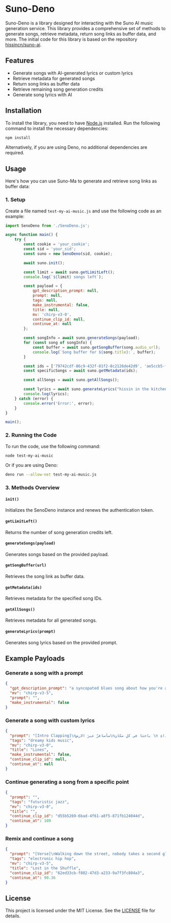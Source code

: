 # Suno-Deno

Suno-Deno is a library designed for interacting with the Suno AI music generation service. This library provides a comprehensive set of methods to generate songs, retrieve metadata, return song links as buffer data, and more. The initial code for this library is based on the repository [hissincn/suno-ai](https://github.com/hissincn/suno-ai).

## Features

- Generate songs with AI-generated lyrics or custom lyrics
- Retrieve metadata for generated songs
- Return song links as buffer data
- Retrieve remaining song generation credits
- Generate song lyrics with AI

## Installation

To install the library, you need to have [Node.js](https://nodejs.org/) installed. Run the following command to install the necessary dependencies:

```bash
npm install
```

Alternatively, if you are using Deno, no additional dependencies are required.

## Usage

Here's how you can use Suno-Ma to generate and retrieve song links as buffer data:

### 1. Setup
Create a file named `test-my-ai-music.js` and use the following code as an example:

```javascript
import SenoDeno from './SenoDeno.js';

async function main() {
    try {
        const cookie = 'your_cookie';
        const sid = 'your_sid';
        const suno = new SenoDeno(sid, cookie);

        await suno.init();

        const limit = await suno.getLimitLeft();
        console.log(`${limit} songs left`);

        const payload = {
            gpt_description_prompt: null,
            prompt: null,
            tags: null,
            make_instrumental: false,
            title: null,
            mv: 'chirp-v3-0',
            continue_clip_id: null,
            continue_at: null
        };

        const songInfo = await suno.generateSongs(payload);
        for (const song of songInfo) {
            const buffer = await suno.getSongBuffer(song.audio_url);
            console.log(`Song buffer for ${song.title}:`, buffer);
        }

        const ids = ['79742cdf-86c9-432f-81f2-8c2126de42d9', 'ae5ccb5-f4f8-49c9-8f5c-192e43ed9b0c', '0bba671e-b071-4da8-99e7-361b4c69f8b3'];
        const specificSongs = await suno.getMetadata(ids);

        const allSongs = await suno.getAllSongs();

        const lyrics = await suno.generateLyrics("hissin in the kitchen");
        console.log(lyrics);
    } catch (error) {
        console.error('Error:', error);
    }
}

main();
```

### 2. Running the Code

To run the code, use the following command:

```bash
node test-my-ai-music
```

Or if you are using Deno:

```bash
deno run --allow-net test-my-ai-music.js
```

### 3. Methods Overview

#### `init()`

Initializes the SenoDeno instance and renews the authentication token.

#### `getLimitLeft()`

Returns the number of song generation credits left.

#### `generateSongs(payload)`

Generates songs based on the provided payload.

#### `getSongBuffer(url)`

Retrieves the song link as buffer data.

#### `getMetadata(ids)`

Retrieves metadata for the specified song IDs.

#### `getAllSongs()`

Retrieves metadata for all generated songs.

#### `generateLyrics(prompt)`

Generates song lyrics based on the provided prompt.

## Example Payloads

### Generate a song with a prompt

```json
{
  "gpt_description_prompt": "a syncopated blues song about how you're always there for me",
  "mv": "chirp-v3-5",
  "prompt": "",
  "make_instrumental": false
}
```

### Generate a song with custom lyrics

```json
{
  "prompt": "[Intro Clapping]\nسأسافرُ عبرَ الارض\nباحثا في كلِ مكان \n عن بوكيمون اداةِ \nالسلام\nقوةُ لا تهان\nبوكيمون سأجمعها الان\nفلتساندني\nبقوتك ساعدني\nآه لحلمنا الوحيد نحو عالمِ جديد",
  "tags": "dreamy kids music",
  "mv": "chirp-v3-0",
  "title": "Lines",
  "make_instrumental": false,
  "continue_clip_id": null,
  "continue_at": null
}
```

### Continue generating a song from a specific point

```json
{
  "prompt": "",
  "tags": "futuristic jazz",
  "mv": "chirp-v3-0",
  "title": "",
  "continue_clip_id": "d55b5269-6bad-4f61-a8f5-871fb124044d",
  "continue_at": 109
}
```

### Remix and continue a song

```json
{
  "prompt": "[Verse]\nWalking down the street, nobody takes a second glance\nLost in the crowd, I'm just a faceless passerby (oh-oh-oh)\n",
  "tags": "electronic hip hop",
  "mv": "chirp-v3-5",
  "title": "Lost in the Shuffle",
  "continue_clip_id": "62ed33cb-f802-47d3-a233-9a7f3fc804a3",
  "continue_at": 90.36
}
```

## License

This project is licensed under the MIT License. See the [LICENSE](LICENSE) file for details.